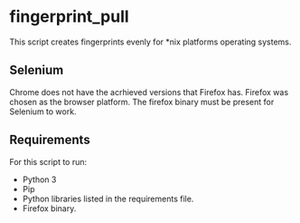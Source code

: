 # fingerprint_pull

This script creates fingerprints evenly for *nix platforms operating systems.  


## Selenium
Chrome does not have the acrhieved versions that Firefox has. Firefox was chosen as the browser platform. The firefox binary must be present for Selenium to work.


## Requirements

For this script to run:
* Python 3
* Pip
* Python libraries listed in the requirements file.
* Firefox binary.
